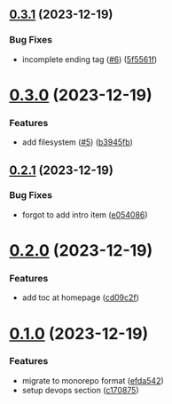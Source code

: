 ## [0.3.1](https://github.com/xkrishguptaa/notes/compare/v0.3.0...v0.3.1) (2023-12-19)


### Bug Fixes

* incomplete ending tag ([#6](https://github.com/xkrishguptaa/notes/issues/6)) ([5f5561f](https://github.com/xkrishguptaa/notes/commit/5f5561f6d620463f47a653a1a55dd1df8612f8c3))



# [0.3.0](https://github.com/xkrishguptaa/notes/compare/v0.2.1...v0.3.0) (2023-12-19)


### Features

* add filesystem ([#5](https://github.com/xkrishguptaa/notes/issues/5)) ([b3945fb](https://github.com/xkrishguptaa/notes/commit/b3945fb8271ffe991b11e224be3133a680a6e4e1))



## [0.2.1](https://github.com/xkrishguptaa/notes/compare/v0.2.0...v0.2.1) (2023-12-19)


### Bug Fixes

* forgot to add intro item ([e054086](https://github.com/xkrishguptaa/notes/commit/e054086bcca907dea1babda33401168438890e3b))



# [0.2.0](https://github.com/xkrishguptaa/notes/compare/v0.1.0...v0.2.0) (2023-12-19)


### Features

* add toc at homepage ([cd09c2f](https://github.com/xkrishguptaa/notes/commit/cd09c2f7dbc62291c21251604ad8a1d458328572))



# [0.1.0](https://github.com/xkrishguptaa/notes/compare/efda542fad9a5992a915f3b5e5371f20012dc220...v0.1.0) (2023-12-19)


### Features

* migrate to monorepo format ([efda542](https://github.com/xkrishguptaa/notes/commit/efda542fad9a5992a915f3b5e5371f20012dc220))
* setup devops section ([c170875](https://github.com/xkrishguptaa/notes/commit/c170875e3780efdd7df9a2942b8eaf4e4796703d))




